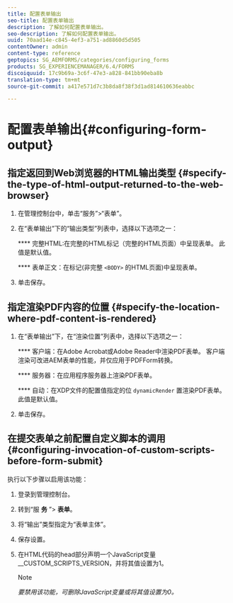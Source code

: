 ```yaml
---
title: 配置表单输出
seo-title: 配置表单输出
description: 了解如何配置表单输出。
seo-description: 了解如何配置表单输出。
uuid: 70aad14e-c845-4ef3-a751-ad8860d5d505
contentOwner: admin
content-type: reference
geptopics: SG_AEMFORMS/categories/configuring_forms
products: SG_EXPERIENCEMANAGER/6.4/FORMS
discoiquuid: 17c9b69a-3c6f-47e3-a828-841bb90eba8b
translation-type: tm+mt
source-git-commit: a417e571d7c3b8da8f38f3d1ad814610636eabbc

---
```



# 配置表单输出{#configuring-form-output}

## 指定返回到Web浏览器的HTML输出类型 {#specify-the-type-of-html-output-returned-to-the-web-browser}

1. 在管理控制台中，单击“服务”>“表单”。
1. 在“表单输出”下的“输出类型”列表中，选择以下选项之一：

   **** 完整HTML:在完整的HTML标记（完整的HTML页面）中呈现表单。 此值是默认值。

   **** 表单正文：在标记(非完整 `<BODY>` 的HTML页面)中呈现表单。

1. 单击保存。

## 指定渲染PDF内容的位置 {#specify-the-location-where-pdf-content-is-rendered}

1. 在“表单输出”下，在“渲染位置”列表中，选择以下选项之一：

   **** 客户端：在Adobe Acrobat或Adobe Reader中渲染PDF表单。 客户端渲染可改进AEM表单的性能，并仅应用于PDFForm转换。

   **** 服务器：在应用程序服务器上渲染PDF表单。

   **** 自动：在XDP文件的配置值指定的位 `dynamicRender` 置渲染PDF表单。 此值是默认值。

1. 单击保存。

## 在提交表单之前配置自定义脚本的调用 {#configuring-invocation-of-custom-scripts-before-form-submit}

执行以下步骤以启用该功能：

1. 登录到管理控制台。
1. 转到“服 **务** ”> **表单**。
1. 将“输出”类型指定为“表单主体”。
1. 保存设置。
1. 在HTML代码的head部分声明一个JavaScript变量__CUSTOM_SCRIPTS_VERSION，并将其值设置为1。

   >[!NOTE]
   >
   >*要禁用该功能，可删除JavaScript变量或将其值设置为0。*

